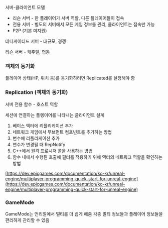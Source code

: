 서버-클라이언트 모델

- 리슨 서버 - 한 플레이어가 서버 역할, 다른 플레이어들이 접속
- 전용 서버 - 별도의 서버에서 모든 게임 정보를 관리, 클라이언트는 접속만 가능
- P2P (기본 미지원)

데디케이티드 서버 - 대규모, 경쟁

리슨 서버 - 캐주얼, 협동

### 객체의 동기화

플레이어 상태(HP, 위치 등)를 동기화하려면 Replicated를 설정해야 함

### Replication (객체의 동기화)

서버 전용 함수 - 호스트 역할

세션에 연결하는 플렝이어를 나타내는 클라이언트 설계

1. 베이스 액터에 리플리케이션 추가
2. 네트워크 게임에서 무브먼트 컴포넌트를 추가하는 방법
3. 변수에 리플리케이션 추가
4. 변수가 변경될 때 RepNotify
5. C++에서 원격 프로시저 콜을 사용하는 방법
6. 함수 내에서 수행된 호출에 필터를 적용하기 위해 액터의 네트워크 역할을 확인하는 방법

[https://dev.epicgames.com/documentation/ko-kr/unreal-engine/multiplayer-programming-quick-start-for-unreal-engine](https://dev.epicgames.com/documentation/ko-kr/unreal-engine/multiplayer-programming-quick-start-for-unreal-engine)

### GameMode
GameMode는 언리얼에서 멀티를 더 쉽게 해줌
각종 멀티 정보들과 플레이어 정보들을 편리하게 관리할 수 있음
